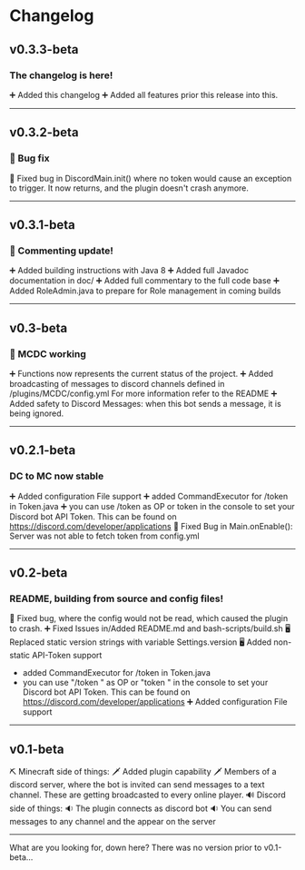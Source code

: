 # Changelog
## v0.3.3-beta
### The changelog is here!
➕ Added this changelog
➕ Added all features prior this release into this.

---

## v0.3.2-beta
### 🐞 Bug fix
🐞 Fixed bug in DiscordMain.init() where no token would cause an exception to trigger. It now returns, and the plugin doesn't crash anymore.

---

## v0.3.1-beta
### 🏁 Commenting update!
➕ Added building instructions with Java 8
➕ Added full Javadoc documentation in doc/
➕ Added full commentary to the full code base
➕ Added RoleAdmin.java to prepare for Role management in coming builds

---

## v0.3-beta
### 🏁 MCDC working 
➕ Functions now represents the current status of the project.
➕ Added broadcasting of messages to discord channels defined in /plugins/MCDC/config.yml For more information refer to the README
➕ Added safety to Discord Messages: when this bot sends a message, it is being ignored.

---

## v0.2.1-beta
### DC to MC now stable
➕ Added configuration File support
➕ added CommandExecutor for /token in Token.java
➕ you can use /token <Token> as OP or token <token> in the console to set your Discord bot API Token. This can be found on https://discord.com/developer/applications
🐞 Fixed Bug in Main.onEnable(): Server was not able to fetch token from config.yml

---

## v0.2-beta
### README, building from source and config files!
🐞 Fixed bug, where the config would not be read, which caused the plugin to crash.
➕ Fixed Issues in/Added README.md and bash-scripts/build.sh
🖥 Replaced static version strings with variable Settings.version
🖥 Added non-static API-Token support
 - added CommandExecutor for /token in Token.java
 - you can use "/token <Token>" as OP or "token <token>" in the console to set your Discord bot API Token. This can be found on  https://discord.com/developer/applications
➕ Added configuration File support

---

## v0.1-beta
⛏ Minecraft side of things:
  🗡 Added plugin capability
  🗡️ Members of a discord server, where the bot is invited can send messages to a text channel. These are getting broadcasted to every online player. 
🔊 Discord side of things:
  🔉 The plugin connects as discord bot
  🔉 You can send messages to any channel and the appear on the server

---

What are you looking for, down here?
There was no version prior to v0.1-beta...